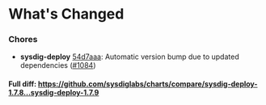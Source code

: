 # What's Changed

### Chores
- **sysdig-deploy** [54d7aaa](https://github.com/sysdiglabs/charts/commit/54d7aaa27303a049c6ca1d767b0d200bac61ae62): Automatic version bump due to updated dependencies ([#1084](https://github.com/sysdiglabs/charts/issues/1084))

#### Full diff: https://github.com/sysdiglabs/charts/compare/sysdig-deploy-1.7.8...sysdig-deploy-1.7.9
